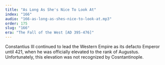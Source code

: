 ```yaml
---
title: "As Long As She's Nice To Look At"
index: "166"
audio: "166-as-long-as-shes-nice-to-look-at.mp3"
order: 175
slug: "166"
era: "The Fall of the West [AD 395-476]"
---
```


<div>

Constantius III continued to lead the Western Empire as its defacto Emperor until 421, when he was officially elevated to the rank of Augustus. Unfortunately, this elevation was not recognized by Cosntantinople.

</div>


